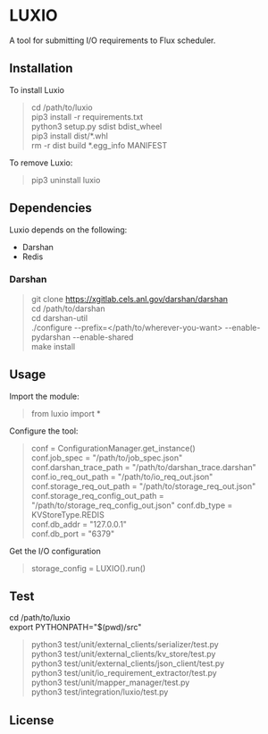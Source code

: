 # LUXIO

A tool for submitting I/O requirements to Flux scheduler.

## Installation

To install Luxio

> cd /path/to/luxio  
> pip3 install -r requirements.txt  
> python3 setup.py sdist bdist_wheel  
> pip3 install dist/*.whl  
> rm -r dist build *.egg_info MANIFEST

To remove Luxio:

> pip3 uninstall luxio

## Dependencies

Luxio depends on the following:
* Darshan
* Redis

### Darshan

> git clone https://xgitlab.cels.anl.gov/darshan/darshan   
> cd /path/to/darshan   
> cd darshan-util  
>  ./configure --prefix=</path/to/wherever-you-want> --enable-pydarshan --enable-shared  
> make install

## Usage

Import the module:
> from luxio import *

Configure the tool:
> conf = ConfigurationManager.get_instance()  
> conf.job_spec = "/path/to/job_spec.json"  
> conf.darshan_trace_path = "/path/to/darshan_trace.darshan"  
> conf.io_req_out_path = "/path/to/io_req_out.json"  
> conf.storage_req_out_path = "/path/to/storage_req_out.json"  
> conf.storage_req_config_out_path = "/path/to/storage_req_config_out.json"
> conf.db_type = KVStoreType.REDIS  
> conf.db_addr = "127.0.0.1"  
> conf.db_port = "6379"  

Get the I/O configuration
> storage_config = LUXIO().run()

## Test

cd /path/to/luxio  
export PYTHONPATH="$(pwd)/src"  
> python3 test/unit/external_clients/serializer/test.py  
> python3 test/unit/external_clients/kv_store/test.py  
> python3 test/unit/external_clients/json_client/test.py  
> python3 test/unit/io_requirement_extractor/test.py  
> python3 test/unit/mapper_manager/test.py  
> python3 test/integration/luxio/test.py  

## License
